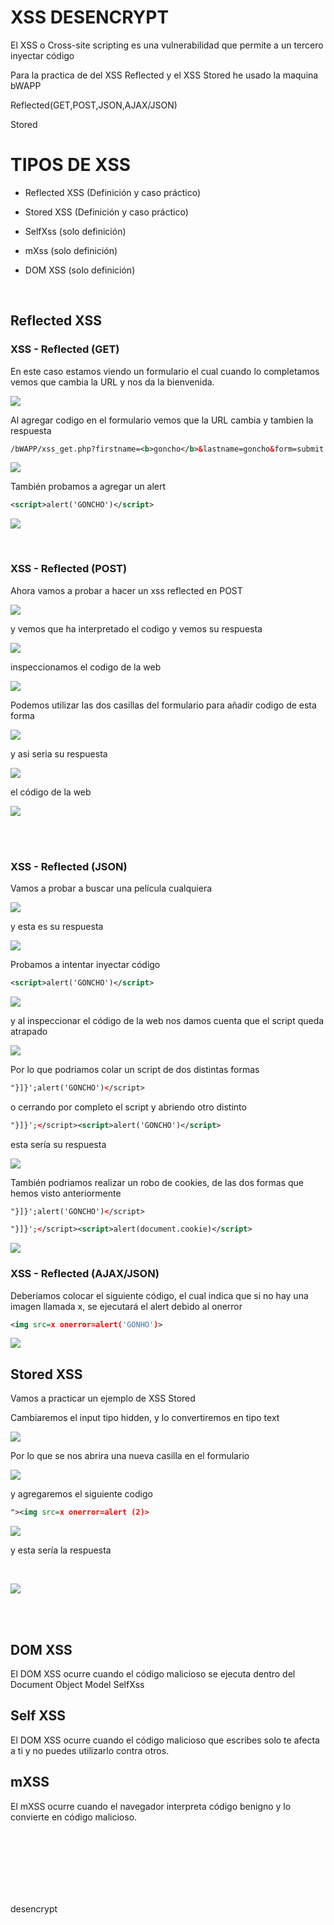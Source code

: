 # XSS DESENCRYPT

El XSS  o Cross-site scripting es una vulnerabilidad que permite a un tercero inyectar código

Para la practica de del XSS Reflected y el XSS Stored he usado la maquina bWAPP

Reflected(GET,POST,JSON,AJAX/JSON)

Stored

# __TIPOS DE XSS__

- Reflected XSS (Definición y caso práctico)

- Stored XSS (Definición y caso práctico)

- SelfXss (solo definición)

- mXss (solo definición)

- DOM XSS (solo definición)

 </br>
 
## __Reflected XSS__

### __XSS - Reflected (GET)__

En este caso estamos viendo un formulario el cual cuando lo completamos vemos que cambia la URL y nos da la bienvenida.

![](https://i.imgur.com/2BtaJ6x.png)

Al agregar codigo en el formulario vemos que la URL cambia y tambien la respuesta


```xml
/bWAPP/xss_get.php?firstname=<b>goncho</b>&lastname=goncho&form=submit
```
![](https://i.imgur.com/DJTWxM0.png)

También probamos a agregar un alert

```xml
<script>alert('GONCHO')</script>
```
![](https://i.imgur.com/7kVfwam.png)

</br>

### __XSS - Reflected (POST)__


Ahora vamos a probar a hacer un xss reflected en POST

![](https://i.imgur.com/21cOoCu.png)

y vemos que ha interpretado el codigo y vemos su respuesta

![](https://i.imgur.com/3tM494q.png)

inspeccionamos el codigo de la web 

![](https://i.imgur.com/hC0qyup.png)

Podemos utilizar las dos casillas del formulario para añadir codigo de esta forma 

![](https://i.imgur.com/XZf8aFg.png)

y asi seria su respuesta

![](https://i.imgur.com/Ic6TbGN.png)

el código de la web

![](https://i.imgur.com/LyVkkqX.png)

</BR>
</BR>


### __XSS - Reflected (JSON)__

Vamos a probar a buscar una película cualquiera

![](https://i.imgur.com/NM99ICP.png)

y esta es su respuesta

![](https://i.imgur.com/4zAkZHj.png)

Probamos a intentar inyectar código 
```xml
<script>alert('GONCHO')</script>
```
![](https://i.imgur.com/WpdJES2.png)

y al inspeccionar el código de la web nos damos cuenta que el script queda atrapado

![](https://i.imgur.com/e67iG32.png)

Por lo que podriamos colar un script de dos distintas formas

```xml
"}]}';alert('GONCHO')</script>
```

o cerrando por completo el script y abriendo otro distinto
```xml
"}]}';</script><script>alert('GONCHO')</script>
```
esta sería su respuesta

![](https://i.imgur.com/N0mtvyi.png)

También podriamos realizar un robo de cookies, de las dos formas que hemos visto anteriormente

```xml
"}]}';alert('GONCHO')</script>
```

```xml
"}]}';</script><script>alert(document.cookie)</script>
```
![](https://i.imgur.com/VMr27Ft.png)

### __XSS - Reflected (AJAX/JSON)__

Deberiamos colocar el siguiente código, el cual indica que si no hay una imagen llamada x, se ejecutará el alert debido al onerror

```xml
<img src=x onerror=alert('GONHO')>
```
![](https://i.imgur.com/arcuq4Y.png)


## __Stored XSS__

Vamos a practicar un ejemplo de XSS Stored

Cambiaremos el input tipo hidden, y lo convertiremos en tipo text

![](https://i.imgur.com/2tas2zK.png)

Por lo que se nos abrira una nueva casilla en el formulario

![](https://i.imgur.com/EazTuHq.png)


y agregaremos el siguiente codigo

```xml
"><img src=x onerror=alert (2)>
```
![](https://i.imgur.com/2hPMF4W.png)

y esta sería la respuesta

 </br>
 
![](https://i.imgur.com/zH4gJ8s.png)

 </br>
 </br>
 
 ## __DOM XSS__

El DOM XSS ocurre cuando el código malicioso se ejecuta dentro del Document Object Model SelfXss

 ## __Self XSS__

El DOM XSS ocurre cuando el código malicioso que escribes solo te afecta a ti y no puedes utilizarlo contra otros.

## __mXSS__
 El mXSS ocurre cuando el navegador interpreta código benigno y lo convierte en código malicioso.
 
 </br>
  </br>
  </br>
  </br>
  </br> </br>
 
 
 desencrypt

